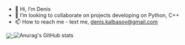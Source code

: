 - 👋 Hi, I’m Denis
- 👀 I’m looking to collaborate on projects developing on Python, C++
- 📫 How to reach me - text me, denis.kalbasov@gmail.com

<a href=""> <img align="center" src="https://github-readme-stats-sigma-five.vercel.app/api/top-langs/?username=DeneesK&theme=react&line_height=40&hide=css"/> </a>
![Anurag's GitHub stats](https://github-readme-stats.vercel.app/api?username=deneesk&show_icons=true&theme=radical)
<!---
DeneesK/DeneesK is a ✨ special ✨ repository because its `README.md` (this file) appears on your GitHub profile.
You can click the Preview link to take a look at your changes.
--->
